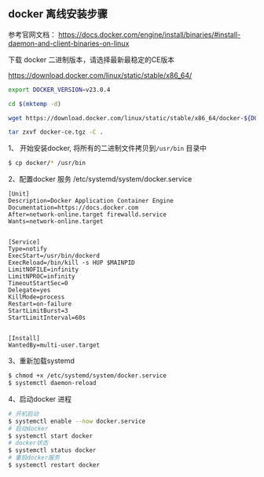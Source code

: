 ## docker 离线安装步骤

参考官网文档： <https://docs.docker.com/engine/install/binaries/#install-daemon-and-client-binaries-on-linux>

下载 docker 二进制版本，请选择最新最稳定的CE版本

<https://download.docker.com/linux/static/stable/x86_64/>

```bash
export DOCKER_VERSION=v23.0.4

cd $(mktemp -d)

wget https://download.docker.com/linux/static/stable/x86_64/docker-${DOCKER_VERSION/v/}.tgz -O docker-ce.tgz

tar zxvf docker-ce.tgz -C .
```



1、 开始安装docker, 将所有的二进制文件拷贝到`/usr/bin` 目录中

```bash
$ cp docker/* /usr/bin
```

2、配置docker 服务 /etc/systemd/system/docker.service

```service
[Unit]
Description=Docker Application Container Engine
Documentation=https://docs.docker.com
After=network-online.target firewalld.service
Wants=network-online.target


[Service]
Type=notify
ExecStart=/usr/bin/dockerd
ExecReload=/bin/kill -s HUP $MAINPID
LimitNOFILE=infinity
LimitNPROC=infinity
TimeoutStartSec=0
Delegate=yes
KillMode=process
Restart=on-failure
StartLimitBurst=3
StartLimitInterval=60s


[Install]
WantedBy=multi-user.target
```



3、重新加载systemd

```bash
$ chmod +x /etc/systemd/system/docker.service
$ systemctl daemon-reload
```

4、启动docker 进程

```bash
# 开机启动
$ systemctl enable --now docker.service
# 启动docker
$ systemctl start docker
# docker状态
$ systemctl status docker
# 重启docker服务
$ systemctl restart docker
```

